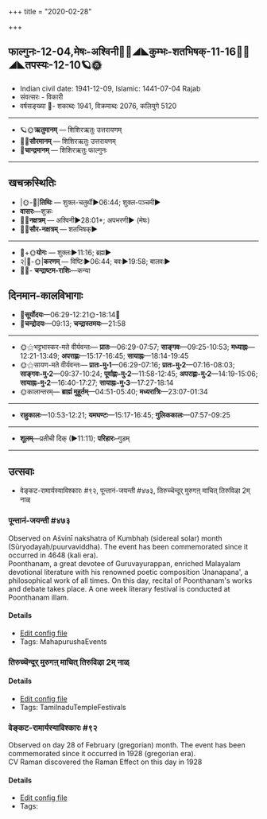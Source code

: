 +++
title = "2020-02-28"

+++
## फाल्गुनः-12-04,मेषः-अश्विनी🌛🌌◢◣कुम्भः-शतभिषक्-11-16🌌🌞◢◣तपस्यः-12-10🪐🌞
- Indian civil date: 1941-12-09, Islamic: 1441-07-04 Rajab
- संवत्सरः - विकारी
- वर्षसङ्ख्या 🌛- शकाब्दः 1941, विक्रमाब्दः 2076, कलियुगे 5120
___________________
- 🪐🌞**ऋतुमानम्** — शिशिरऋतुः उत्तरायणम्
- 🌌🌞**सौरमानम्** — शिशिरऋतुः उत्तरायणम्
- 🌛**चान्द्रमानम्** — शिशिरऋतुः फाल्गुनः
___________________


## खचक्रस्थितिः
- |🌞-🌛|**तिथिः** — शुक्ल-चतुर्थी►06:44; शुक्ल-पञ्चमी►  
- **वासरः**—शुक्रः  
- 🌌🌛**नक्षत्रम्** — अश्विनी►28:01*; अपभरणी► (मेषः)  
- 🌌🌞**सौर-नक्षत्रम्** — शतभिषक्►  
___________________
- 🌛+🌞**योगः** — शुक्लः►11:16; ब्रह्म►  
- २|🌛-🌞|**करणम्** — विष्टिः►06:44; बवः►19:58; बालवः►  
- 🌌🌛- **चन्द्राष्टम-राशिः**—कन्या  


## दिनमान-कालविभागाः
- 🌅**सूर्योदयः**—06:29-12:21🌞️-18:14🌇  
- 🌛**चन्द्रोदयः**—09:13; **चन्द्रास्तमयः**—21:58  
___________________
- 🌞⚝भट्टभास्कर-मते वीर्यवन्तः— **प्रातः**—06:29-07:57; **साङ्गवः**—09:25-10:53; **मध्याह्नः**—12:21-13:49; **अपराह्णः**—15:17-16:45; **सायाह्नः**—18:14-19:45  
- 🌞⚝सायण-मते वीर्यवन्तः— **प्रातः-मु॰1**—06:29-07:16; **प्रातः-मु॰2**—07:16-08:03; **साङ्गवः-मु॰2**—09:37-10:24; **पूर्वाह्णः-मु॰2**—11:58-12:45; **अपराह्णः-मु॰2**—14:19-15:06; **सायाह्नः-मु॰2**—16:40-17:27; **सायाह्नः-मु॰3**—17:27-18:14  
- 🌞कालान्तरम्— **ब्राह्मं मुहूर्तम्**—04:51-05:40; **मध्यरात्रिः**—23:07-01:34  
___________________
- **राहुकालः**—10:53-12:21; **यमघण्टः**—15:17-16:45; **गुलिककालः**—07:57-09:25  
___________________
- **शूलम्**—प्रतीची दिक् (►11:11); **परिहारः**–गुडम्  
___________________

## उत्सवाः
- वेङ्कट-रामार्यस्याविश्कारः #९२, पून्तानं-जयन्ती #४७३, तिरुच्चॆन्दूर् मुरुगऩ् माचित् तिरुविऴा 2म् नाळ्
### पून्तानं-जयन्ती #४७३

Observed on Aśvinī nakshatra of Kumbhaḥ (sidereal solar) month (Sūryodayaḥ/puurvaviddha). The event has been commemorated since it occurred in 4648 (kali era).  
Poonthanam, a great devotee of Guruvayurappan, enriched Malayalam devotional literature with his renowned poetic composition 'Jnanapana', a philosophical work of all times. On this day, recital of Poonthanam's works and debate takes place. A one week literary festival is conducted at Poonthanam illam.

#### Details
- [Edit config file](https://github.com/jyotisham/adyatithi/tree/master/mahApuruSha/general/sidereal_solar_month/nakshatra/11/01/pUntAnaM~jayantI.toml)
- Tags: MahapurushaEvents


### तिरुच्चॆन्दूर् मुरुगऩ् माचित् तिरुविऴा 2म् नाळ्



#### Details
- [Edit config file](https://github.com/jyotisham/adyatithi/tree/master/temples/Tamil/relative_event/tiruccendUr%20mAcit%20tiruvizhA%20nir2aivu/offset__-10/tiruccendUr%20murugan2%20mAcit%20tiruvizhA%20%23%232%23%23m%20nAL.toml)
- Tags: TamilnaduTempleFestivals


### वेङ्कट-रामार्यस्याविश्कारः #९२

Observed on day 28 of February (gregorian) month. The event has been commemorated since it occurred in 1928 (gregorian era).  
CV Raman discovered the Raman Effect on this day in 1928

#### Details
- [Edit config file](https://github.com/jyotisham/adyatithi/tree/master/mahApuruSha/xatra-later/gregorian/day/02/28/venkaTa-rAmAryasyAvishkAraH.toml)
- Tags: 


